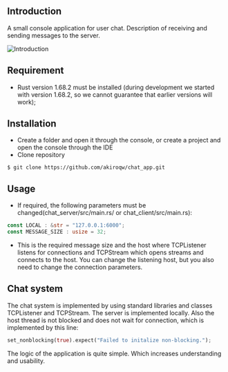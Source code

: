 ## Introduction

A small console application for user chat. Description of receiving and sending messages to the server.

![Introduction](https://i.pinimg.com/originals/05/f1/7d/05f17d6e87ad18f65940f896f4cf11a4.gif)

## Requirement
* Rust version 1.68.2 must be installed (during development we started with version 1.68.2, so we cannot guarantee that earlier versions will work);

## Installation
* Create a folder and open it through the console, or create a project and open the console through the IDE
* Clone repository
```
$ git clone https://github.com/akiroqw/chat_app.git
```

## Usage
* If required, the following parameters must be changed(chat_server/src/main.rs/ or chat_client/src/main.rs):
```rs
const LOCAL : &str = "127.0.0.1:6000";
const MESSAGE_SIZE : usize = 32;
```
* This is the required message size and the host where TCPListener listens for connections and TCPStream which opens streams and connects to the host. 
You can change the listening host, but you also need to change the connection parameters.

## Сhat system
The chat system is implemented by using standard libraries and classes TCPListener and TCPStream.
The server is implemented locally. Also the host thread is not blocked and does not wait for connection, which is implemented by this line:
```rs
set_nonblocking(true).expect("Failed to initalize non-blocking.");
```
The logic of the application is quite simple. Which increases understanding and usability.

